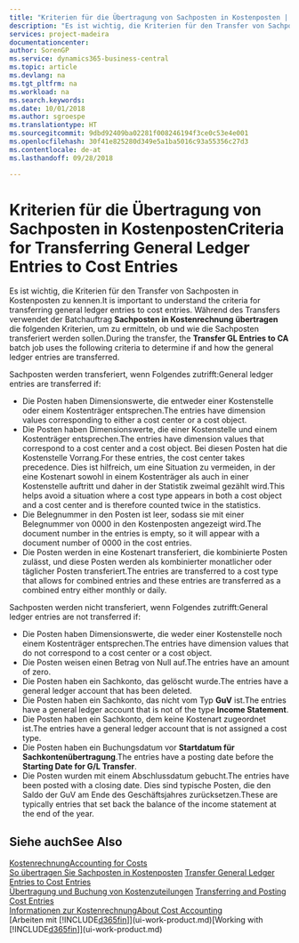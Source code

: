 ```yaml
---
title: "Kriterien für die Übertragung von Sachposten in Kostenposten | Microsoft Docs"
description: "Es ist wichtig, die Kriterien für den Transfer von Sachposten in Kostenposten zu kennen. Während des Transfers verwendet der Batchauftrag **Sachposten in Kostenrechnung übertragen** die folgenden Kriterien, um zu ermitteln, ob und wie die Sachposten transferiert werden sollen."
services: project-madeira
documentationcenter: 
author: SorenGP
ms.service: dynamics365-business-central
ms.topic: article
ms.devlang: na
ms.tgt_pltfrm: na
ms.workload: na
ms.search.keywords: 
ms.date: 10/01/2018
ms.author: sgroespe
ms.translationtype: HT
ms.sourcegitcommit: 9dbd92409ba02281f008246194f3ce0c53e4e001
ms.openlocfilehash: 30f41e825280d349e5a1ba5016c93a55356c27d3
ms.contentlocale: de-at
ms.lasthandoff: 09/28/2018

---
```

# <a name="criteria-for-transferring-general-ledger-entries-to-cost-entries"></a><span data-ttu-id="1041b-104">Kriterien für die Übertragung von Sachposten in Kostenposten</span><span class="sxs-lookup"><span data-stu-id="1041b-104">Criteria for Transferring General Ledger Entries to Cost Entries</span></span>
<span data-ttu-id="1041b-105">Es ist wichtig, die Kriterien für den Transfer von Sachposten in Kostenposten zu kennen.</span><span class="sxs-lookup"><span data-stu-id="1041b-105">It is important to understand the criteria for transferring general ledger entries to cost entries.</span></span> <span data-ttu-id="1041b-106">Während des Transfers verwendet der Batchauftrag **Sachposten in Kostenrechnung übertragen** die folgenden Kriterien, um zu ermitteln, ob und wie die Sachposten transferiert werden sollen.</span><span class="sxs-lookup"><span data-stu-id="1041b-106">During the transfer, the **Transfer GL Entries to CA** batch job uses the following criteria to determine if and how the general ledger entries are transferred.</span></span>  

<span data-ttu-id="1041b-107">Sachposten werden transferiert, wenn Folgendes zutrifft:</span><span class="sxs-lookup"><span data-stu-id="1041b-107">General ledger entries are transferred if:</span></span>  

-   <span data-ttu-id="1041b-108">Die Posten haben Dimensionswerte, die entweder einer Kostenstelle oder einem Kostenträger entsprechen.</span><span class="sxs-lookup"><span data-stu-id="1041b-108">The entries have dimension values corresponding to either a cost center or a cost object.</span></span>  
-   <span data-ttu-id="1041b-109">Die Posten haben Dimensionswerte, die einer Kostenstelle und einem Kostenträger entsprechen.</span><span class="sxs-lookup"><span data-stu-id="1041b-109">The entries have dimension values that correspond to a cost center and a cost object.</span></span> <span data-ttu-id="1041b-110">Bei diesen Posten hat die Kostenstelle Vorrang.</span><span class="sxs-lookup"><span data-stu-id="1041b-110">For these entries, the cost center takes precedence.</span></span> <span data-ttu-id="1041b-111">Dies ist hilfreich, um eine Situation zu vermeiden, in der eine Kostenart sowohl in einem Kostenträger als auch in einer Kostenstelle auftritt und daher in der Statistik zweimal gezählt wird.</span><span class="sxs-lookup"><span data-stu-id="1041b-111">This helps avoid a situation where a cost type appears in both a cost object and a cost center and is therefore counted twice in the statistics.</span></span>  
-   <span data-ttu-id="1041b-112">Die Belegnummer in den Posten ist leer, sodass sie mit einer Belegnummer von 0000 in den Kostenposten angezeigt wird.</span><span class="sxs-lookup"><span data-stu-id="1041b-112">The document number in the entries is empty, so it will appear with a document number of 0000 in the cost entries.</span></span>  
-   <span data-ttu-id="1041b-113">Die Posten werden in eine Kostenart transferiert, die kombinierte Posten zulässt, und diese Posten werden als kombinierter monatlicher oder täglicher Posten transferiert.</span><span class="sxs-lookup"><span data-stu-id="1041b-113">The entries are transferred to a cost type that allows for combined entries and these entries are transferred as a combined entry either monthly or daily.</span></span>  

<span data-ttu-id="1041b-114">Sachposten werden nicht transferiert, wenn Folgendes zutrifft:</span><span class="sxs-lookup"><span data-stu-id="1041b-114">General ledger entries are not transferred if:</span></span>  

-   <span data-ttu-id="1041b-115">Die Posten haben Dimensionswerte, die weder einer Kostenstelle noch einem Kostenträger entsprechen.</span><span class="sxs-lookup"><span data-stu-id="1041b-115">The entries have dimension values that do not correspond to a cost center or a cost object.</span></span>  
-   <span data-ttu-id="1041b-116">Die Posten weisen einen Betrag von Null auf.</span><span class="sxs-lookup"><span data-stu-id="1041b-116">The entries have an amount of zero.</span></span>  
-   <span data-ttu-id="1041b-117">Die Posten haben ein Sachkonto, das gelöscht wurde.</span><span class="sxs-lookup"><span data-stu-id="1041b-117">The entries have a general ledger account that has been deleted.</span></span>  
-   <span data-ttu-id="1041b-118">Die Posten haben ein Sachkonto, das nicht vom Typ **GuV** ist.</span><span class="sxs-lookup"><span data-stu-id="1041b-118">The entries have a general ledger account that is not of the type **Income Statement**.</span></span>  
-   <span data-ttu-id="1041b-119">Die Posten haben ein Sachkonto, dem keine Kostenart zugeordnet ist.</span><span class="sxs-lookup"><span data-stu-id="1041b-119">The entries have a general ledger account that is not assigned a cost type.</span></span>  
-   <span data-ttu-id="1041b-120">Die Posten haben ein Buchungsdatum vor **Startdatum für Sachkontenübertragung**.</span><span class="sxs-lookup"><span data-stu-id="1041b-120">The entries have a posting date before the **Starting Date for G/L Transfer**.</span></span>  
-   <span data-ttu-id="1041b-121">Die Posten wurden mit einem Abschlussdatum gebucht.</span><span class="sxs-lookup"><span data-stu-id="1041b-121">The entries have been posted with a closing date.</span></span> <span data-ttu-id="1041b-122">Dies sind typische Posten, die den Saldo der GuV am Ende des Geschäftsjahres zurücksetzen.</span><span class="sxs-lookup"><span data-stu-id="1041b-122">These are typically entries that set back the balance of the income statement at the end of the year.</span></span>  

## <a name="see-also"></a><span data-ttu-id="1041b-123">Siehe auch</span><span class="sxs-lookup"><span data-stu-id="1041b-123">See Also</span></span>  
[<span data-ttu-id="1041b-124">Kostenrechnung</span><span class="sxs-lookup"><span data-stu-id="1041b-124">Accounting for Costs</span></span>](finance-manage-cost-accounting.md)  
 <span data-ttu-id="1041b-125">[So übertragen Sie Sachposten in Kostenposten](finance-how-to-transfer-general-ledger-entries-to-cost-entries.md) </span><span class="sxs-lookup"><span data-stu-id="1041b-125">[Transfer General Ledger Entries to Cost Entries](finance-how-to-transfer-general-ledger-entries-to-cost-entries.md) </span></span>  
 <span data-ttu-id="1041b-126">[Übertragung und Buchung von Kostenzuteilungen](finance-transfer-and-post-cost-entries.md) </span><span class="sxs-lookup"><span data-stu-id="1041b-126">[Transferring and Posting Cost Entries](finance-transfer-and-post-cost-entries.md) </span></span>  
 [<span data-ttu-id="1041b-127">Informationen zur Kostenrechnung</span><span class="sxs-lookup"><span data-stu-id="1041b-127">About Cost Accounting</span></span>](finance-about-cost-accounting.md)  
 <span data-ttu-id="1041b-128">[Arbeiten mit [!INCLUDE[d365fin](includes/d365fin_md.md)]](ui-work-product.md)</span><span class="sxs-lookup"><span data-stu-id="1041b-128">[Working with [!INCLUDE[d365fin](includes/d365fin_md.md)]](ui-work-product.md)</span></span>

